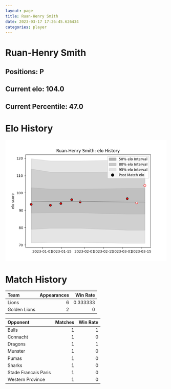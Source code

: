 ```yaml
---  
layout: page  
title: Ruan-Henry Smith  
date: 2023-03-17 17:26:45.626434  
categories: player  
---
```

# Ruan-Henry Smith

## Positions: P

## Current elo: 104.0

## Current Percentile: 47.0

# Elo History


![elo history](history_Ruan-HenrySmith.png)
# Match History


| Team         |   Appearances |   Win Rate |
|:-------------|--------------:|-----------:|
| Lions        |             6 |   0.333333 |
| Golden Lions |             2 |   0        |

| Opponent             |   Matches |   Win Rate |
|:---------------------|----------:|-----------:|
| Bulls                |         1 |          1 |
| Connacht             |         1 |          0 |
| Dragons              |         1 |          1 |
| Munster              |         1 |          0 |
| Pumas                |         1 |          0 |
| Sharks               |         1 |          0 |
| Stade Francais Paris |         1 |          0 |
| Western Province     |         1 |          0 |